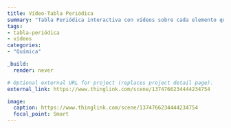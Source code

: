 ```yaml
---
title: Vídeo-Tabla Periódica
summary: "Tabla Periódica interactiva con vídeos sobre cada elemento químico. Más información aquí: http://www.fqsaja.com/?p=9797."
tags:
- tabla-periódica
- vídeos
categories: 
- "Química"

_build:
  render: never

# Optional external URL for project (replaces project detail page).
external_link: https://www.thinglink.com/scene/1374766234444234754

image:
  caption: https://www.thinglink.com/scene/1374766234444234754
  focal_point: Smart
---
```

